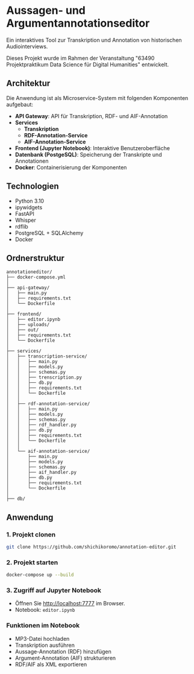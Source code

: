 # Aussagen- und Argumentannotationseditor

Ein interaktives Tool zur Transkription und Annotation von historischen Audiointerviews.

Dieses Projekt wurde im Rahmen der Veranstaltung "63490 Projektpraktikum Data Science für Digital Humanities" entwickelt.

## Architektur

Die Anwendung ist als Microservice-System mit folgenden Komponenten aufgebaut:

- **API Gateway**: API für Transkription, RDF- und AIF-Annotation
- **Services**
  - **Transkription**
  - **RDF-Annotation-Service**
  - **AIF-Annotation-Service**
- **Frontend (Jupyter Notebook)**: Interaktive Benutzeroberfläche
- **Datenbank (PostgeSQL)**: Speicherung der Transkripte und Annotationen
- **Docker**: Containerisierung der Komponenten

## Technologien

* Python 3.10
* ipywidgets
* FastAPI
* Whisper
* rdflib
* PostgreSQL + SQLAlchemy
* Docker


## Ordnerstruktur
```
annotationeditor/
├── docker-compose.yml
│
├── api-gateway/               
│   ├── main.py
│   ├── requirements.txt
│   └── Dockerfile
│
├── frontend/                 
│   ├── editor.ipynb
│   ├── uploads/
│   ├── out/
│   ├── requirements.txt
│   └── Dockerfile
│
├── services/
│   ├── transcription-service/
│   │   ├── main.py
│   │   ├── models.py
│   │   ├── schemas.py
│   │   ├── trenscription.py
│   │   ├── db.py
│   │   ├── requirements.txt
│   │   └── Dockerfile
│   │
│   ├── rdf-annotation-service/
│   │   ├── main.py
│   │   ├── models.py
│   │   ├── schemas.py
│   │   ├── rdf_handler.py
│   │   ├── db.py
│   │   ├── requirements.txt
│   │   └── Dockerfile
│   │
│   └── aif-annotation-service/
│       ├── main.py
│       ├── models.py
│       ├── schemas.py
│       ├── aif_handler.py
│       ├── db.py
│       ├── requirements.txt
│       └── Dockerfile
│
├── db/

```

## Anwendung

### 1. Projekt clonen

```bash
git clone https://github.com/shichikoromo/annotation-editor.git
```

### 2. Projekt starten

```bash
docker-compose up --build
```

### 3. Zugriff auf Jupyter Notebook

* Öffnen Sie [http://localhost:7777](http://localhost:7777) im Browser.
* Notebook: `editor.ipynb`

### Funktionen im Notebook

* MP3-Datei hochladen
* Transkription ausführen
* Aussage-Annotation (RDF) hinzufügen
* Argument-Annotation (AIF) strukturieren
* RDF/AIF als XML exportieren
